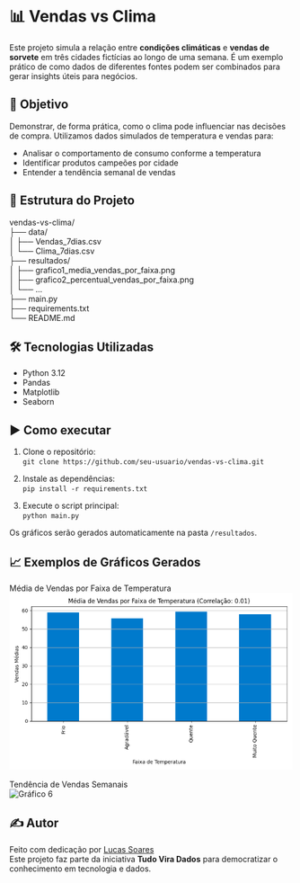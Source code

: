 # 📊 Vendas vs Clima

Este projeto simula a relação entre **condições climáticas** e **vendas de sorvete** em três cidades fictícias ao longo de uma semana. É um exemplo prático de como dados de diferentes fontes podem ser combinados para gerar insights úteis para negócios.

## 🧠 Objetivo

Demonstrar, de forma prática, como o clima pode influenciar nas decisões de compra. Utilizamos dados simulados de temperatura e vendas para:

- Analisar o comportamento de consumo conforme a temperatura  
- Identificar produtos campeões por cidade  
- Entender a tendência semanal de vendas  

## 📁 Estrutura do Projeto

vendas-vs-clima/  
├── data/  
│   ├── Vendas_7dias.csv  
│   └── Clima_7dias.csv  
├── resultados/  
│   ├── grafico1_media_vendas_por_faixa.png  
│   ├── grafico2_percentual_vendas_por_faixa.png  
│   └── ...  
├── main.py  
├── requirements.txt  
└── README.md  

## 🛠️ Tecnologias Utilizadas

- Python 3.12  
- Pandas  
- Matplotlib  
- Seaborn  

## ▶️ Como executar

1. Clone o repositório:  
`git clone https://github.com/seu-usuario/vendas-vs-clima.git`

2. Instale as dependências:  
`pip install -r requirements.txt`

3. Execute o script principal:  
`python main.py`

Os gráficos serão gerados automaticamente na pasta `/resultados`.

## 📈 Exemplos de Gráficos Gerados

Média de Vendas por Faixa de Temperatura  
![Gráfico 1](./resultados/grafico1_media_vendas_por_faixa.png)

Tendência de Vendas Semanais  
![Gráfico 6](./resultados/grafico6_tendencia_vendas_semana.png)

## ✍️ Autor

Feito com dedicação por [Lucas Soares](https://www.linkedin.com/in/seu-usuario)  
Este projeto faz parte da iniciativa **Tudo Vira Dados** para democratizar o conhecimento em tecnologia e dados.
